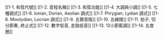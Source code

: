 
[[1-1. 和弦代號]]
[[1-2. 音程名稱]]
[[1-3. 和弦功能]]
[[1-4. 大調與小調]]
[[1-5. 七種調式]]
[[1-6. Ionian, Dorian, Aeolian 調式]]
[[1-7. Phrygian, Lydian 調式]]
[[1-8. Mixolydian, Locrian 調式]]
[[1-9. 五聲音階]]
[[1-10. 五線譜]]
[[1-11. 拍子, 切分節奏, 終止式]]
[[1-12. 數字低音, 走路低音]]
[[1-13.  12小節藍調]]
[[1-14. 五度圈]]




